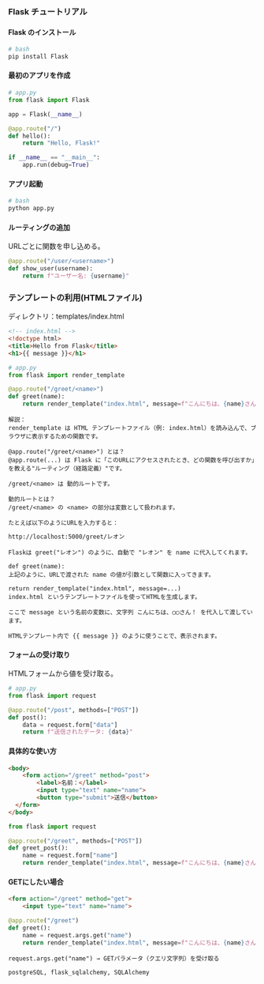 ### Flask チュートリアル

#### Flask のインストール
```bash
# bash
pip install Flask
```

#### 最初のアプリを作成
```python
# app.py
from flask import Flask

app = Flask(__name__)

@app.route("/")
def hello():
    return "Hello, Flask!"

if __name__ == "__main__":
    app.run(debug=True)
```

#### アプリ起動
```bash
# bash
python app.py
```

#### ルーティングの追加
URLごとに関数を申し込める。
```python
@app.route("/user/<username>")
def show_user(username):
    return f"ユーザー名: {username}"
```

### テンプレートの利用(HTMLファイル)
ディレクトリ：templates/index.html
```html
<!-- index.html -->
<!doctype html>
<title>Hello from Flask</title>
<h1>{{ message }}</h1>
```
```python
# app.py
from flask import render_template

@app.route("/greet/<name>")
def greet(name):
    return render_template("index.html", message=f"こんにちは、{name}さん！")
```
```text
解説：
render_template は HTML テンプレートファイル（例: index.html）を読み込んで、ブラウザに表示するための関数です。

@app.route("/greet/<name>") とは？
@app.route(...) は Flask に「このURLにアクセスされたとき、どの関数を呼び出すか」を教える"ルーティング（経路定義）"です。

/greet/<name> は 動的ルートです。

動的ルートとは？
/greet/<name> の <name> の部分は変数として扱われます。

たとえば以下のようにURLを入力すると：
```
```bash
http://localhost:5000/greet/レオン
```
```text
Flaskは greet("レオン") のように、自動で "レオン" を name に代入してくれます。

def greet(name):
上記のように、URLで渡された name の値が引数として関数に入ってきます。

return render_template("index.html", message=...)
index.html というテンプレートファイルを使ってHTMLを生成します。

ここで message という名前の変数に、文字列 こんにちは、◯◯さん！ を代入して渡しています。

HTMLテンプレート内で {{ message }} のように使うことで、表示されます。
```


#### フォームの受け取り
HTMLフォームから値を受け取る。
```python
# app.py
from flask import request

@app.route("/post", methods=["POST"])
def post():
    data = request.form["data"]
    return f"送信されたデータ: {data}"
```
#### 具体的な使い方
```html
<body>
    <form action="/greet" method="post">
        <label>名前：</label>
        <input type="text" name="name">
        <button type="submit">送信</button>
  </form>
</body>
```
```python
from flask import request

@app.route("/greet", methods=["POST"])
def greet_post():
    name = request.form["name"]
    return render_template("index.html", message=f"こんにちは、{name}さん！")
```
#### GETにしたい場合
```html
<form action="/greet" method="get">
    <input type="text" name="name">
```
```python
@app.route("/greet")
def greet():
    name = request.args.get("name")
    return render_template("index.html", message=f"こんにちは、{name}さん！")
```
```text
request.args.get("name") → GETパラメータ（クエリ文字列）を受け取る
```
```text
postgreSQL, flask_sqlalchemy, SQLAlchemy
```